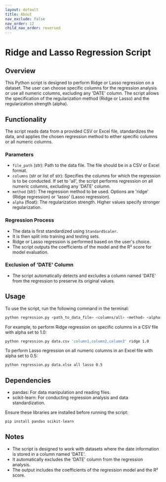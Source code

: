 ```yaml
---
layout: default
title: About
nav_exclude: false
nav_order: 12
child_nav_order: reversed
---
```


# Ridge and Lasso Regression Script

## Overview

This Python script is designed to perform Ridge or Lasso regression on a dataset. The user can choose specific columns for the regression analysis or use all numeric columns, excluding any 'DATE' column. The script allows the specification of the regularization method (Ridge or Lasso) and the regularization strength (alpha).

## Functionality

The script reads data from a provided CSV or Excel file, standardizes the data, and applies the chosen regression method to either specific columns or all numeric columns.

### Parameters

- `file_path` (str): Path to the data file. The file should be in a CSV or Excel format.
- `columns` (str or list of str): Specifies the columns for which the regression is to be conducted. If set to 'all', the script performs regression on all numeric columns, excluding any 'DATE' column.
- `method` (str): The regression method to be used. Options are 'ridge' (Ridge regression) or 'lasso' (Lasso regression).
- `alpha` (float): The regularization strength. Higher values specify stronger regularization.

### Regression Process

- The data is first standardized using `StandardScaler`.
- It is then split into training and testing sets.
- Ridge or Lasso regression is performed based on the user's choice.
- The script outputs the coefficients of the model and the R² score for model evaluation.

### Exclusion of 'DATE' Column

- The script automatically detects and excludes a column named 'DATE' from the regression to preserve its original values.

## Usage

To use the script, run the following command in the terminal:

```bash
python regression.py <path_to_data_file> <columns/all> <method> <alpha>
```

For example, to perform Ridge regression on specific columns in a CSV file with alpha set to 1.0:

```bash
python regression.py data.csv 'column1,column2,column3' ridge 1.0
```

To perform Lasso regression on all numeric columns in an Excel file with alpha set to 0.5:

```bash
python regression.py data.xlsx all lasso 0.5
```

## Dependencies

- pandas: For data manipulation and reading files.
- scikit-learn: For conducting regression analysis and data standardization.

Ensure these libraries are installed before running the script:

```bash
pip install pandas scikit-learn
```

## Notes

- The script is designed to work with datasets where the date information is stored in a column named 'DATE'.
- It automatically excludes the 'DATE' column from the regression analysis.
- The output includes the coefficients of the regression model and the R² score.

